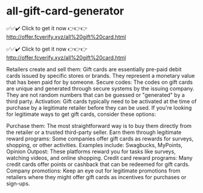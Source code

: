 # all-gift-card-generator

✅✅✔️ Click to get it now 👉👉👉 http://offer.fcverify.xyz/all%20gift%20card.html

✅✅✔️ Click to get it now 👉👉👉 http://offer.fcverify.xyz/all%20gift%20card.html


Retailers create and sell them: Gift cards are essentially pre-paid debit cards issued by specific stores or brands. They represent a monetary value that has been paid for by someone.
Secure codes: The codes on gift cards are unique and generated through secure systems by the issuing company. They are not random numbers that can be guessed or "generated" by a third party.
Activation: Gift cards typically need to be activated at the time of purchase by a legitimate retailer before they can be used.
If you're looking for legitimate ways to get gift cards, consider these options:

Purchase them: The most straightforward way is to buy them directly from the retailer or a trusted third-party seller.
Earn them through legitimate reward programs: Some companies offer gift cards as rewards for surveys, shopping, or other activities. Examples include:
Swagbucks, MyPoints, Opinion Outpost: These platforms reward you for tasks like surveys, watching videos, and online shopping.
Credit card reward programs: Many credit cards offer points or cashback that can be redeemed for gift cards.
Company promotions: Keep an eye out for legitimate promotions from retailers where they might offer gift cards as incentives for purchases or sign-ups.
